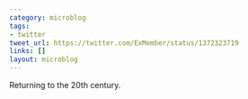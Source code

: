 ```yaml
---
category: microblog
tags:
- twitter
tweet_url: https://twitter.com/ExMember/status/1372323719
links: []
layout: microblog
---
```

Returning to the 20th century.
